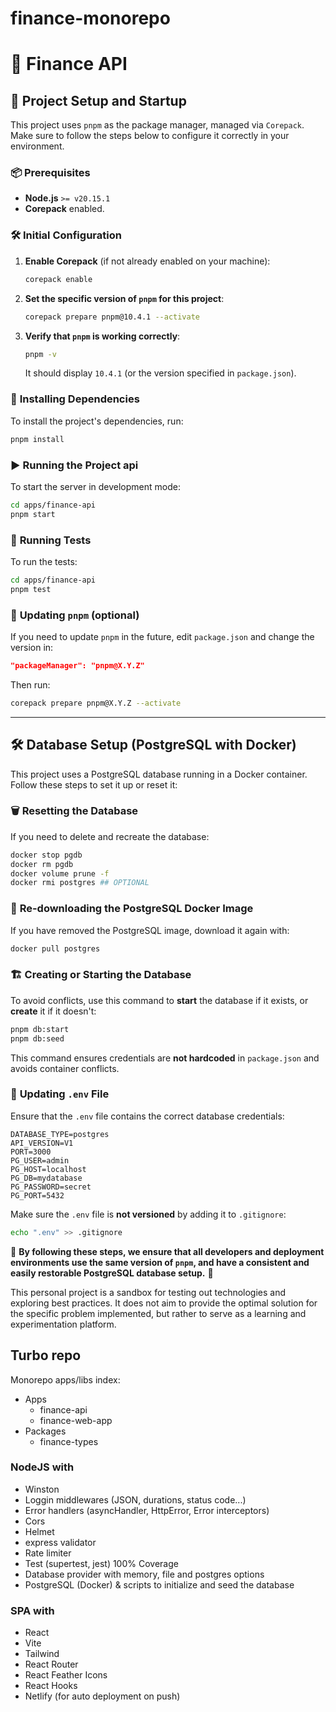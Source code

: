 # finance-monorepo

# 📌 Finance API

## 🚀 Project Setup and Startup

This project uses `pnpm` as the package manager, managed via `Corepack`. Make sure to follow the steps below to configure it correctly in your environment.

### 📦 **Prerequisites**

- **Node.js** `>= v20.15.1`
- **Corepack** enabled.

### 🛠 **Initial Configuration**

1. **Enable Corepack** (if not already enabled on your machine):

   ```bash
   corepack enable
   ```

2. **Set the specific version of `pnpm` for this project**:

   ```bash
   corepack prepare pnpm@10.4.1 --activate
   ```

3. **Verify that `pnpm` is working correctly**:

   ```bash
   pnpm -v
   ```

   It should display `10.4.1` (or the version specified in `package.json`).

### 📂 **Installing Dependencies**

To install the project's dependencies, run:

```bash
pnpm install
```

### ▶️ **Running the Project api**

To start the server in development mode:

```bash
cd apps/finance-api
pnpm start
```

### 🧪 **Running Tests**

To run the tests:

```bash
cd apps/finance-api
pnpm test
```

### 🔄 **Updating `pnpm` (optional)**

If you need to update `pnpm` in the future, edit `package.json` and change the version in:

```json
"packageManager": "pnpm@X.Y.Z"
```

Then run:

```bash
corepack prepare pnpm@X.Y.Z --activate
```

---

## 🛠 **Database Setup (PostgreSQL with Docker)**

This project uses a PostgreSQL database running in a Docker container. Follow these steps to set it up or reset it:

### 🗑 **Resetting the Database**

If you need to delete and recreate the database:

```bash
docker stop pgdb
docker rm pgdb
docker volume prune -f
docker rmi postgres ## OPTIONAL
```

### 🔄 **Re-downloading the PostgreSQL Docker Image**

If you have removed the PostgreSQL image, download it again with:

```bash
docker pull postgres
```

### 🏗 **Creating or Starting the Database**

To avoid conflicts, use this command to **start** the database if it exists, or **create** it if it doesn't:

```bash
pnpm db:start
pnpm db:seed
```

This command ensures credentials are **not hardcoded** in `package.json` and avoids container conflicts.

### 🔄 **Updating `.env` File**

Ensure that the `.env` file contains the correct database credentials:

```env
DATABASE_TYPE=postgres
API_VERSION=V1
PORT=3000
PG_USER=admin
PG_HOST=localhost
PG_DB=mydatabase
PG_PASSWORD=secret
PG_PORT=5432
```

Make sure the `.env` file is **not versioned** by adding it to `.gitignore`:

```bash
echo ".env" >> .gitignore
```



📌 **By following these steps, we ensure that all developers and deployment environments use the same version of `pnpm`, and have a consistent and easily restorable PostgreSQL database setup.** 🚀


This personal project is a sandbox for testing out technologies and exploring best practices. It does not aim to provide the optimal solution for the specific problem implemented, but rather to serve as a learning and experimentation platform.


## Turbo repo

Monorepo apps/libs index:

- Apps
  - finance-api
  - finance-web-app
- Packages
  - finance-types

### NodeJS with 

- Winston
- Loggin middlewares (JSON, durations, status code...)
- Error handlers (asyncHandler, HttpError, Error interceptors)
- Cors
- Helmet
- express validator
- Rate limiter
- Test (supertest, jest) 100% Coverage
- Database provider with memory, file and postgres options
- PostgreSQL (Docker) & scripts to initialize and seed the database

### SPA with

- React
- Vite
- Tailwind
- React Router
- React Feather Icons
- React Hooks
- Netlify (for auto deployment on push)



